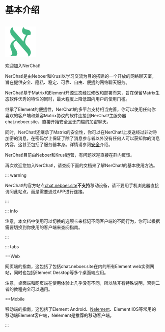 # 基本介绍

<img src="../../assets/nerchat/nerchat_logo.svg" style="width: 100px; margin-top:16px"/>

欢迎加入NerChat!

NerChat!是由Neboer和Krusl以学习交流为目的搭建的一个开放的网络聊天室，旨在提供安全、隐私、稳定、可靠、自由、便捷的网络聊天服务。

NerChat!基于Matrix和Element开源生态经过修改和部署而来，旨在保留Matrix生态软件优秀的特性的同时，最大程度上降低国内用户的使用门槛。

继承了Element的便捷性，NerChat!的多平台支持相当完善，你可以使用任何你喜欢的客户端和兼容Matrix协议的软件连接到NerChat!主服务器chat.neboer.site，直接开始安全且无门槛的加密聊天。

同时，NerChat!还继承了Matrix的安全性，你可以在NerChat!上发送经过非对称加密的消息，在密码学上保证了除了消息参与者以外没有任何人可以获知你的消息内容，这甚至包括了服务器本身。详情请参阅[安全](../security/security-and-encryption)介绍。

NerChat!目前由Neboer和Krusl运营，有问题欢迎直接在群内反馈。

再次欢迎您加入NerChat!，请查阅下面的文档来了解NerChat!的基本使用方法。

::: warning

NerChat!的官方站点[chat.neboer.site](https://chat.neboer.site)**不支持**移动设备，请不要用手机浏览器直接访问此站点，而是需要通过APP进行连接。

:::

::: info

注意，本文档中使用可以切换的选项卡来标记不同客户端的不同行为，你可以根据需要切换到你使用的客户端来查阅指南。

:::

::: tabs

==Web

网页端的指南，这包括了包括chat.neboer.site在内的所有Element web实例网站，同时也包括Element Desktop等多个桌面端应用。

注意，桌面端和网页端在使用体验上几乎没有不同，所以除非有特殊说明，否则二者的教程完全可以通用。

==Mobile

移动端的指南，这包括了Element Android、[Nelement](../client/nelement)、Element IOS等常用的移动端Element客户端，Nelement是推荐的移动客户端。

:::